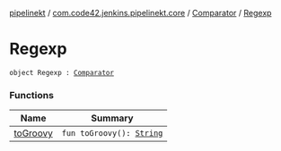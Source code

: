 [pipelinekt](../../../index.md) / [com.code42.jenkins.pipelinekt.core](../../index.md) / [Comparator](../index.md) / [Regexp](./index.md)

# Regexp

`object Regexp : `[`Comparator`](../index.md)

### Functions

| Name | Summary |
|---|---|
| [toGroovy](to-groovy.md) | `fun toGroovy(): `[`String`](https://kotlinlang.org/api/latest/jvm/stdlib/kotlin/-string/index.html) |
